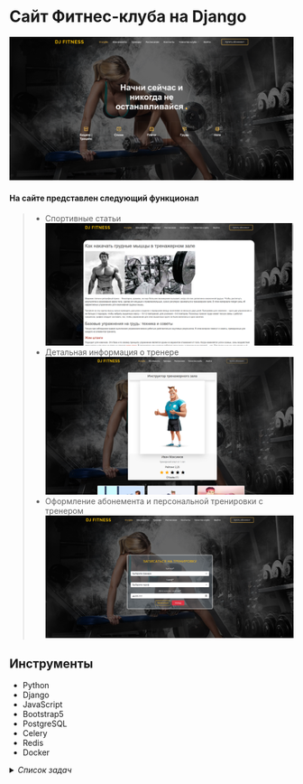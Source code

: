 # Сайт Фитнес-клуба на Django

![DJ FITNESS](static/screen/home_page.png)

#### На сайте представлен следующий функционал   
> - Спортивные статьи
   ![DJ FITNESS](static/screen/post_detail.png)
> - Детальная информация о тренере
   ![DJ FITNESS](static/screen/trainer_detail.png)
> - Оформление абонемента и персональной тренировки с тренером
   ![DJ FITNESS](static/screen/person_training.png)

## Инструменты
> 
   - Python
   - Django
   - JavaScript
   - Bootstrap5
   - PostgreSQL
   - Celery
   - Redis
   - Docker

<details>
<summary><i>Список задач</i></summary>
<ul>
   <li>Переопределить модель User</li>
   <li>Регистрация по email</li>
   <li>Верификация по email</li>
   <li>Работа с обратной связью и подписка на рассылку</li>
   <li>Представление для профиля тренеров</li>
   <li>Оставить отзыв о тренере</li>
   <li>Оставить отзыв на другой комментарий</li>
   <li>Удаление комментария</li>
   <li>Оформление абонемента</li>
   <li>Оформление персональной тренировки</li>
   <li>Создание расписания для каждого тренера</li>
   <li>Новое приложение постов</li>
   <li>Функции добавления лайка или дизлайка к посту</li>
   <li>Добавить рейтинг тренеру</li>
   <li>Подключение HTMX</li>
   <li>Установка CK-EDITOR для работы с постами</li>
   <li>Подключение Stripe для оплаты абонемента</li>
   <li>Подключение webhook</li>
   <li>Покупка абонемента</li>
   <li>Покупка персональной тренировки</li>
   <li>Работа с фикстурами</li>
   <li>Подключение Celery и Redis</li>
   <li>Подключение Postgres</li>
   <li>Асинхронная отправка писем при заполнении формы обратной связи</li>
   <li>Асинхронная отправка писем при подписке на рассылку</li>
</ul>
</details>